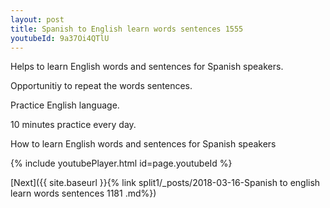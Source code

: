 ```yaml
---
layout: post
title: Spanish to English learn words sentences 1555 
youtubeId: 9a37Oi4QTlU
---
```

 
 
Helps to learn English words and sentences for Spanish speakers.

Opportunitiy to repeat the words sentences. 

Practice English language. 
 
10 minutes practice every day. 
 
How to learn English words and sentences for Spanish speakers 
 
{% include youtubePlayer.html id=page.youtubeId %}
 
 
[Next]({{ site.baseurl }}{% link  split1/_posts/2018-03-16-Spanish to english learn words sentences 1181 .md%})
 
